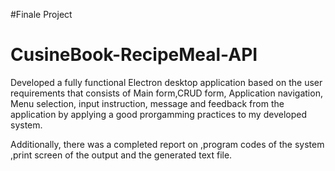 #Finale Project
# CusineBook-RecipeMeal-API

Developed a fully functional Electron desktop application based on the user requirements that consists of Main form,CRUD form, Application navigation, Menu selection, input instruction, message and feedback from the application by applying a good prorgamming practices to my developed system.

Additionally, there was a completed report on ,program codes of the system ,print screen of the output and the generated text file.
